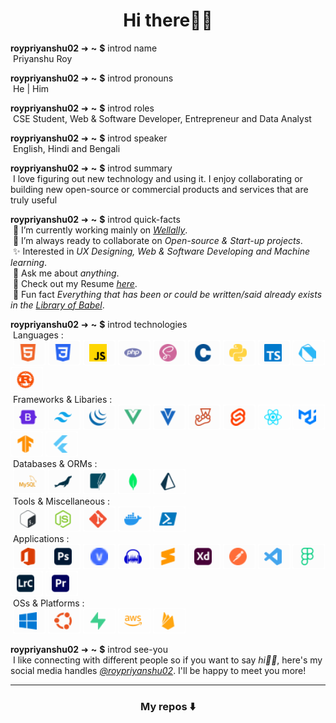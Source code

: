 <h1 align="center">Hi there👋🏻</h1>

**roypriyanshu02** ➜ **~** **$** introd name \
&nbsp;Priyanshu Roy

**roypriyanshu02** ➜ **~** **$** introd pronouns \
&nbsp;He | Him

**roypriyanshu02** ➜ **~** **$** introd roles \
&nbsp;CSE Student, Web & Software Developer, Entrepreneur and Data Analyst

**roypriyanshu02** ➜ **~** **$** introd speaker \
&nbsp;English, Hindi and Bengali

**roypriyanshu02** ➜ **~** **$** introd summary \
&nbsp;I love figuring out new technology and using it. I enjoy collaborating or building new open-source or commercial products and services that are truly useful

**roypriyanshu02** ➜ **~** **$** introd quick-facts \
&nbsp;🔭 I’m currently working mainly on *[Wellally](https://github.com/wellally)*. \
&nbsp;🤝 I’m always ready to collaborate on *Open-source & Start-up projects*. \
&nbsp;✨ Interested in *UX Designing, Web & Software Developing and Machine learning*. \
&nbsp;💬 Ask me about *anything*. \
&nbsp;📄 Check out my Resume *[here](https://drive.google.com/drive/folders/1sIvW7jsUrjzo3ycM6Kf4wF6hoH9fkB9J?usp=share_link)*. \
&nbsp;👾 Fun fact _Everything that has been or could be written/said already exists in the [Library of Babel](https://libraryofbabel.info/)_.

**roypriyanshu02** ➜ **~** **$** introd technologies \
&nbsp;Languages : \
&nbsp;<a href="https://html.spec.whatwg.org/multipage/"><img loading="lazy" src="./icons/html5.svg" title="HTML5"></a>
<a href="https://www.w3.org/TR/CSS/#css"><img loading="lazy" src="./icons/css3.svg" title="CSS3"></a>
<a href="http://www.ecma-international.org/publications-and-standards/standards/ecma-262/"><img loading="lazy" src="./icons/javascript.svg" title="Javascript"></a>
<a href="https://www.php.net/"><img loading="lazy" src="./icons/php.svg" title="PHP"></a>
<a href="https://sass-lang.com/"><img loading="lazy" src="./icons/sass.svg" title="SASS"></a>
<a href="https://www.open-std.org/jtc1/sc22/wg14/"><img loading="lazy" src="./icons/c-lang.svg" title="C Lang"></a>
<a href="https://www.python.org/"><img loading="lazy" src="./icons/python_effect-85.svg" title="Python - Learning"></a>
<a href="https://www.typescriptlang.org/"><img loading="lazy" src="./icons/typescript_effect-85.svg" title="Typescript - Learning"></a>
<a href="https://dart.dev/"><img loading="lazy" src="./icons/dart_effect-65.svg" title="Dart - Will learn soon"></a>
<a href="https://www.rust-lang.org/"><img loading="lazy" src="./icons/rust_effect-65.svg" title="Rust - Will learn soon"></a> \
&nbsp;Frameworks & Libaries : \
&nbsp;<a href="https://getbootstrap.com/"><img loading="lazy" src="./icons/bootstrap-css.svg" title="Bootstrap CSS"></a>
<a href="https://tailwindcss.com/"><img loading="lazy" src="./icons/tailwind-css.svg" title="Tailwind CSS"></a>
<a href="https://jquery.com/"><img loading="lazy" src="./icons/jquery.svg" title="Jquery"></a>
<a href="https://vuejs.org/"><img loading="lazy" src="./icons/vuejs.svg" title="VueJS"></a>
<a href="https://vuetifyjs.com/"><img loading="lazy" src="./icons/vuetifyjs.svg" title="VuetifyJS"></a>
<a href="https://jestjs.io/"><img loading="lazy" src="./icons/jestjs_effect-85.svg" title="JestJS - Learning"></a>
<a href="https://svelte.dev/"><img loading="lazy" src="./icons/sveltejs_effect-85.svg" title="SvelteJS - Learning"></a>
<a href="https://reactjs.org/"><img loading="lazy" src="./icons/reactjs_effect-65.svg" title="ReactJS - Will learn soon"></a>
<a href="https://mui.com/"><img loading="lazy" src="./icons/mui_effect-65.svg" title="MUI - Will learn soon"></a>
<a href="https://www.tensorflow.org/"><img loading="lazy" src="./icons/tensorflow_effect-65.svg" title="Tensorflow - Will learn soon"></a>
<a href="https://flutter.dev/"><img loading="lazy" src="./icons/flutter_effect-65.svg" title="Flutter - Will learn soon"></a> \
&nbsp;Databases & ORMs : \
&nbsp;<a href="https://www.mysql.com/"><img loading="lazy" src="./icons/mysql.svg" title="MySQL"></a>
<a href="https://mariadb.org/"><img loading="lazy" src="./icons/mariadb.svg" title="MariaDB"></a>
<a href="https://www.sqlite.org/"><img loading="lazy" src="./icons/sqlite.svg" title="SQLite"></a>
<a href="https://www.mongodb.com/"><img loading="lazy" src="./icons/mongodb_effect-85.svg" title="MongoDB - Learning"></a>
<a href="https://www.prisma.io/"><img loading="lazy" src="./icons/prisma_effect-65.svg" title="Prisma - Will learn soon"></a> \
&nbsp;Tools & Miscellaneous : \
&nbsp;<a href="https://www.gnu.org/software/bash/"><img loading="lazy" src="./icons/bash.svg" title="BASH"></a>
<a href="https://nodejs.org/"><img loading="lazy" src="./icons/nodejs.svg" title="NodeJS"></a>
<a href="https://git-scm.com/"><img loading="lazy" src="./icons/git.svg" title="Git"></a>
<a href="https://www.docker.com/"><img loading="lazy" src="./icons/docker_effect-85.svg" title="Docker - Learning"></a>
<a href="https://learn.microsoft.com/en-in/powershell/"><img loading="lazy" src="./icons/powershell_effect-65.svg" title="Powershell - Will learn soon"></a> \
&nbsp;Applications : \
&nbsp;<a href="https://www.microsoft.com/en/microsoft-365/microsoft-office/"><img loading="lazy" src="./icons/microsoft-office.svg" title="Microsoft Office"></a>
<a href="https://www.adobe.com/in/products/photoshop/"><img loading="lazy" src="./icons/adobe-photoshop.svg" title="Adobe Photoshop"></a>
<a href="https://www.vegascreativesoftware.com/in/vegas-pro/"><img loading="lazy" src="./icons/vegas-pro.svg" title="Vegas Pro"></a>
<a href="https://www.audacityteam.org/"><img loading="lazy" src="./icons/audacity.svg" title="Audacity"></a>
<a href="https://www.sublimetext.com/"><img loading="lazy" src="./icons/sublime-text.svg" title="Sublime Text"></a>
<a href="https://www.adobe.com/in/products/xd/"><img loading="lazy" src="./icons/adobe-xd.svg" title="Adobe XD"></a>
<a href="https://www.postman.com/"><img loading="lazy" src="./icons/postman.svg" title="Postman"></a>
<a href="https://code.visualstudio.com/"><img loading="lazy" src="./icons/vscode.svg" title="VSCode"></a>
<a href="https://www.figma.com/"><img loading="lazy" src="./icons/figma.svg" title="Figma"></a>
<a href="https://www.adobe.com/in/products/photoshop-lightroom-classic"><img loading="lazy" src="./icons/adobe-lightroom_effect-65.svg" title="Adobe Lightroom Pro - Will learn soon"></a>
<a href="https://www.adobe.com/products/premiere"><img loading="lazy" src="./icons/adobe-premiere-pro_effect-65.svg" title="Adobe Premiere Pro - Will learn soon"></a> \
&nbsp;OSs & Platforms : \
&nbsp;<a href="https://www.microsoft.com/en-in/windows/"><img loading="lazy" src="./icons/windows.svg" title="Windows"></a>
<a href="https://ubuntu.com/"><img loading="lazy" src="./icons/ubuntu.svg" title="Ubuntu"></a>
<a href="https://supabase.com/"><img loading="lazy" src="./icons/supabase_effect-65.svg" title="Supabase - Will learn soon"></a>
<a href="https://aws.amazon.com/"><img loading="lazy" src="./icons/aws_effect-65.svg" title="AWS - Will learn soon"></a>
<a href="https://firebase.google.com/"><img loading="lazy" src="./icons/firebase_effect-65.svg" title="Firebase - Will learn soon"></a>


**roypriyanshu02** ➜ **~** **$** introd see-you \
&nbsp;I like connecting with different people so if you want to say *hi👋🏻*, here's my social media handles *[@roypriyanshu02](https://about.me/roypriyanshu02)*. I'll be happy to meet you more!

---

<h3 align="center">My repos ⬇️</h3>